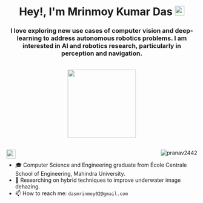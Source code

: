 <div align="center">
  <h1>Hey!, I'm Mrinmoy Kumar Das</a> <img src="https://media.giphy.com/media/hvRJCLFzcasrR4ia7z/giphy.gif" width="25px"> </h1>
  
  <p>
   <h3 align="center">I love exploring new use cases of computer vision and deep-learning to address autonomous robotics problems. I am interested in AI and robotics research, particularly in perception and navigation.</h3>
  </p>
  
  <br />
  <img height="180em" src="https://github-readme-stats-eight-theta.vercel.app/api?username=MKD-026&show_icons=true&theme=algolia&include_all_commits=true&count_private=true"/><br /><br />
</div>



<p >
<a href="https://www.linkedin.com/in/mrinmoy-kumar-das-887798115/">
  <img align="left" width="24px" src="https://raw.githubusercontent.com/rahuldkjain/github-profile-readme-generator/master/src/images/icons/Social/linked-in-alt.svg"  />
</a>
<p align="right"> <img src="https://komarev.com/ghpvc/?username=MKD-0262&label=Profile%20views&color=0e75b6&style=flat" alt="pranav2442" /> 

</p>

- 🎓 Computer Science and Engineering graduate from École Centrale School of Engineering, Mahindra University.
- 🧠 Researching on hybrid techniques to improve underwater image dehazing.
- 📫 How to reach me: `dasmrinmoy02@gmail.com`

<!---
MKD-026/MKD-026 is a ✨ special ✨ repository because its `README.md` (this file) appears on your GitHub profile.
You can click the Preview link to take a look at your changes.
--->
